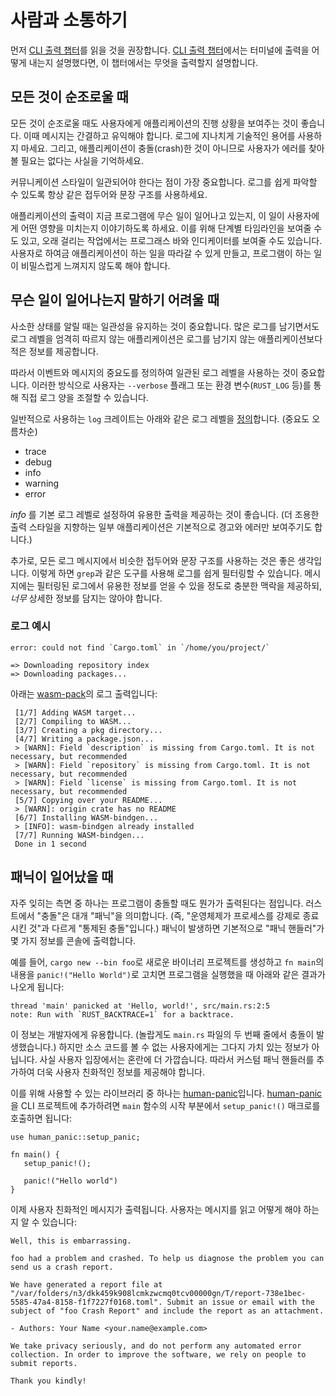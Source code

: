 # 사람과 소통하기

먼저 [CLI 출력 챕터][output]를 읽을 것을 권장합니다.
[CLI 출력 챕터][output]에서는 터미널에 출력을 어떻게 내는지 설명했다면,
이 챕터에서는 무엇을 출력할지 설명합니다.

[output]: ../tutorial/output.html

## 모든 것이 순조로울 때

모든 것이 순조로울 때도 사용자에게
애플리케이션의 진행 상황을 보여주는 것이 좋습니다.
이때 메시지는 간결하고 유익해야 합니다.
로그에 지나치게 기술적인 용어를 사용하지 마세요.
그리고, 애플리케이션이 충돌(crash)한 것이 아니므로
사용자가 에러를 찾아볼 필요는 없다는 사실을 기억하세요.

커뮤니케이션 스타일이 일관되어야 한다는 점이
가장 중요합니다.
로그를 쉽게 파악할 수 있도록
항상 같은 접두어와 문장 구조를 사용하세요.

애플리케이션의 출력이 지금 프로그램에 무슨 일이 일어나고 있는지,
이 일이 사용자에게 어떤 영향을 미치는지 이야기하도록 하세요.
이를 위해 단계별 타임라인을 보여줄 수도 있고,
오래 걸리는 작업에서는 프로그래스 바와 인디케이터를 보여줄 수도 있습니다.
사용자로 하여금 애플리케이션이 하는 일을 따라갈 수 있게 만들고,
프로그램이 하는 일이 비밀스럽게 느껴지지 않도록 해야 합니다.

## 무슨 일이 일어나는지 말하기 어려울 때

사소한 상태를 알릴 때는 일관성을 유지하는 것이 중요합니다.
많은 로그를 남기면서도 로그 레벨을 엄격히 따르지 않는
애플리케이션은 로그를 남기지 않는 애플리케이션보다
적은 정보를 제공합니다.

따라서 이벤트와 메시지의 중요도를
정의하여 일관된 로그 레벨을 사용하는 것이 중요합니다.
이러한 방식으로 사용자는 `--verbose` 플래그 또는
환경 변수(`RUST_LOG` 등)를 통해 직접 로그 양을 조절할 수 있습니다.

일반적으로 사용하는 `log` 크레이트는
아래와 같은 로그 레벨을 [정의][log-levels]합니다.
(중요도 오름차순)

- trace
- debug
- info
- warning
- error

_info_ 를 기본 로그 레벨로 설정하여 유용한 출력을
제공하는 것이 좋습니다. (더 조용한 출력 스타일을 지향하는
일부 애플리케이션은 기본적으로 경고와 에러만 보여주기도 합니다.)

추가로, 모든 로그 메시지에서 비슷한 접두어와
문장 구조를 사용하는 것은 좋은 생각입니다.
이렇게 하면 `grep`과 같은 도구를 사용해 로그를 쉽게 필터링할 수 있습니다.
메시지에는 필터링된 로그에서 유용한 정보를 얻을 수 있을 정도로
충분한 맥락을 제공하되, *너무* 상세한 정보를 담지는 않아야 합니다.

[log-levels]: https://docs.rs/log/0.4.4/log/enum.Level.html

### 로그 예시

```console
error: could not find `Cargo.toml` in `/home/you/project/`
```

```console
=> Downloading repository index
=> Downloading packages...
```

아래는 [wasm-pack]의 로그 출력입니다:

```console
 [1/7] Adding WASM target...
 [2/7] Compiling to WASM...
 [3/7] Creating a pkg directory...
 [4/7] Writing a package.json...
 > [WARN]: Field `description` is missing from Cargo.toml. It is not necessary, but recommended
 > [WARN]: Field `repository` is missing from Cargo.toml. It is not necessary, but recommended
 > [WARN]: Field `license` is missing from Cargo.toml. It is not necessary, but recommended
 [5/7] Copying over your README...
 > [WARN]: origin crate has no README
 [6/7] Installing WASM-bindgen...
 > [INFO]: wasm-bindgen already installed
 [7/7] Running WASM-bindgen...
 Done in 1 second
```

## 패닉이 일어났을 때

자주 잊히는 측면 중 하나는
프로그램이 충돌할 때도 뭔가가 출력된다는 점입니다.
러스트에서 "충돌"은 대개 "패닉"을 의미합니다.
(즉, "운영체제가 프로세스를 강제로 종료시킨 것"과 다르게
"통제된 충돌"입니다.)
패닉이 발생하면 기본적으로 "패닉 핸들러"가
몇 가지 정보를 콘솔에 출력합니다.

예를 들어,
`cargo new --bin foo`로 새로운 바이너리 프로젝트를
생성하고 `fn main`의 내용을 `panic!("Hello World")`로 고치면
프로그램을 실행했을 때 아래와 같은 결과가 나오게 됩니다:

```console
thread 'main' panicked at 'Hello, world!', src/main.rs:2:5
note: Run with `RUST_BACKTRACE=1` for a backtrace.
```

이 정보는 개발자에게 유용합니다.
(놀랍게도 `main.rs` 파일의 두 번째 줄에서 충돌이 발생했습니다.)
하지만 소스 코드를 볼 수 없는 사용자에게는 그다지
가치 있는 정보가 아닙니다.
사실 사용자 입장에서는 혼란에 더 가깝습니다.
따라서 커스텀 패닉 핸들러를 추가하여
더욱 사용자 친화적인 정보를 제공해야 합니다.

이를 위해 사용할 수 있는 라이브러리 중 하나는 [human-panic]입니다.
[human-panic]을 CLI 프로젝트에 추가하려면
`main` 함수의 시작 부분에서 `setup_panic!()` 매크로를
호출하면 됩니다:

```rust,ignore
use human_panic::setup_panic;

fn main() {
   setup_panic!();

   panic!("Hello world")
}
```

이제 사용자 친화적인 메시지가 출력됩니다.
사용자는 메시지를 읽고 어떻게 해야 하는지 알 수 있습니다:

```console
Well, this is embarrassing.

foo had a problem and crashed. To help us diagnose the problem you can send us a crash report.

We have generated a report file at "/var/folders/n3/dkk459k908lcmkzwcmq0tcv00000gn/T/report-738e1bec-5585-47a4-8158-f1f7227f0168.toml". Submit an issue or email with the subject of "foo Crash Report" and include the report as an attachment.

- Authors: Your Name <your.name@example.com>

We take privacy seriously, and do not perform any automated error collection. In order to improve the software, we rely on people to submit reports.

Thank you kindly!
```

[human-panic]: https://crates.io/crates/human-panic
[wasm-pack]: https://crates.io/crates/wasm-pack
